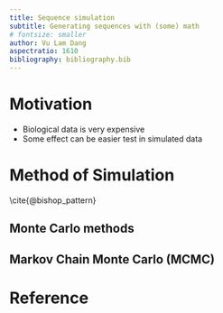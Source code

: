 ```yaml
---
title: Sequence simulation
subtitle: Generating sequences with (some) math
# fontsize: smaller
author: Vu Lam Dang
aspectratio: 1610
bibliography: bibliography.bib
---
```


# Motivation
- Biological data is very expensive
- Some effect can be easier test in simulated data

# Method of Simulation

\cite{@bishop_pattern}

## Monte Carlo methods
## Markov Chain Monte Carlo (MCMC)
# Reference
